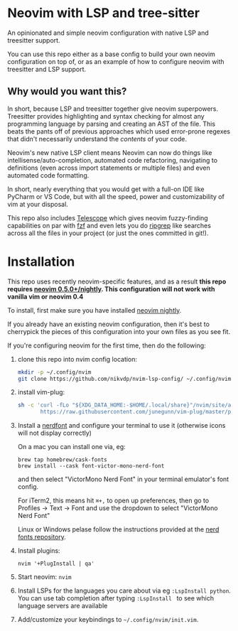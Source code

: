 # Neovim with LSP and tree-sitter

An opinionated and simple neovim configuration with native LSP and treesitter
support. 

You can use this repo either as a base config to build your own neovim
configuration on top of, or as an example of how to configure neovim with
treesitter and LSP support.

## Why would you want this? 

In short, because LSP and treesitter together give neovim superpowers.
Treesitter provides highlighting and syntax checking for almost any
programming language by parsing and creating an AST of the file. This
beats the pants off of previous approaches which used error-prone regexes
that didn't necessarily understand the *contents* of your code.

Neovim's new native LSP client means Neovim can now do things like
intellisense/auto-completion, automated code refactoring, navigating to
definitions (even across import statements or multiple files) and even
automated code formatting.

In short, nearly everything that you would get with a full-on IDE like
PyCharm or VS Code, but with all the speed, power and customizability of
vim at your disposal.

This repo also includes
[Telescope](https://github.com/nvim-telescope/telescope.nvim) which gives
neovim fuzzy-finding capabilities on par with
[fzf](https://github.com/junegunn/fzf) and even lets you do
[ripgrep](https://github.com/BurntSushi/ripgrep) like searches across all
the files in your project (or just the ones committed in git!).

# Installation

This repo uses recently neovim-specific features, and as a result **this repo requires
[neovim 0.5.0+/nightly](https://github.com/neovim/neovim/releases/tag/nightly). This configuration will not work with vanilla vim or
neovim 0.4**

To install, first make sure you have installed [neovim nightly](https://github.com/neovim/neovim/releases/tag/nightly).

If you already have an existing neovim configuration, then it's best to
cherrypick the pieces of this configuration into your own files as you see fit.

If you're configuring neovim for the first time, then do the following:

1. clone this repo into nvim config location:

   ```bash 
   mkdir -p ~/.config/nvim
   git clone https://github.com/nikvdp/nvim-lsp-config/ ~/.config/nvim
   ```
2. install vim-plug:

   ```bash 
   sh -c 'curl -fLo "${XDG_DATA_HOME:-$HOME/.local/share}"/nvim/site/autoload/plug.vim --create-dirs \
          https://raw.githubusercontent.com/junegunn/vim-plug/master/plug.vim'
   ```

3. Install a [nerdfont](https://github.com/ryanoasis/nerd-fonts) and configure your terminal to use it (otherwise icons will not display correctly)

   On a mac you can install one via, eg: 
   ```
   brew tap homebrew/cask-fonts
   brew install --cask font-victor-mono-nerd-font
   ```
   and then select "VictorMono Nerd Font" in your terminal emulator's font config.

   For iTerm2, this means hit `⌘+,` to open up preferences, then go to Profiles
   -> Text -> Font and use the dropdown to select "VictorMono Nerd Font"

   Linux or Windows pelase follow the instructions provided at the [nerd fonts repository](https://github.com/ryanoasis/nerd-fonts).

4. Install plugins: 

   ```shell
   nvim '+PlugInstall | qa'
   ```

5. Start neovim: `nvim`
6. Install LSPs for the languages you care about via eg `:LspInstall python`.
   You can use tab completion after typing `:LspInstall ` to see which language
   servers are available

7. Add/customize your keybindings to `~/.config/nvim/init.vim`.
